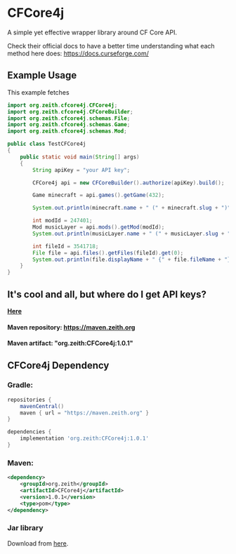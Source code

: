 # CFCore4j
A simple yet effective wrapper library around CF Core API.

Check their official docs to have a better time understanding what each method here does:
https://docs.curseforge.com/

## Example Usage
This example fetches
```java
import org.zeith.cfcore4j.CFCore4j;
import org.zeith.cfcore4j.CFCoreBuilder;
import org.zeith.cfcore4j.schemas.File;
import org.zeith.cfcore4j.schemas.Game;
import org.zeith.cfcore4j.schemas.Mod;

public class TestCFCore4j
{
	public static void main(String[] args)
	{
		String apiKey = "your API key";

		CFCore4j api = new CFCoreBuilder().authorize(apiKey).build();

		Game minecraft = api.games().getGame(432);

		System.out.println(minecraft.name + " (" + minecraft.slug + ")");

		int modId = 247401;
		Mod musicLayer = api.mods().getMod(modId);
		System.out.println(musicLayer.name + " (" + musicLayer.slug + ")");

		int fileId = 3541718;
		File file = api.files().getFiles(fileId).get(0);
		System.out.println(file.displayName + " {" + file.fileName + "}");
	}
}
```

## It's cool and all, but where do I get API keys?
**[Here](https://console.curseforge.com/?#/api-keys)**

#### Maven repository: https://maven.zeith.org
#### Maven artifact: "org.zeith:CFCore4j:1.0.1"

## CFCore4j Dependency
### Gradle:
```groovy
repositories {
    mavenCentral()
    maven { url = "https://maven.zeith.org" }
}

dependencies {
    implementation 'org.zeith:CFCore4j:1.0.1'
}
```
### Maven: 
```xml
<dependency>
    <groupId>org.zeith</groupId>
    <artifactId>CFCore4j</artifactId>
    <version>1.0.1</version>
    <type>pom</type>
</dependency>
```
### Jar library
Download from [here](https://github.com/Zeitheron/CFCore4j/releases).
